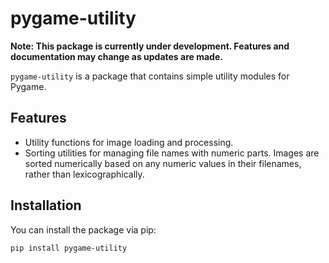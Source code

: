 # pygame-utility

**Note: This package is currently under development. Features and documentation may change as updates are made.**

`pygame-utility` is a package that contains simple utility modules for Pygame.

## Features

- Utility functions for image loading and processing.
- Sorting utilities for managing file names with numeric parts. Images are sorted numerically based on any numeric values in their filenames, rather than lexicographically.

## Installation

You can install the package via pip:

```bash
pip install pygame-utility
